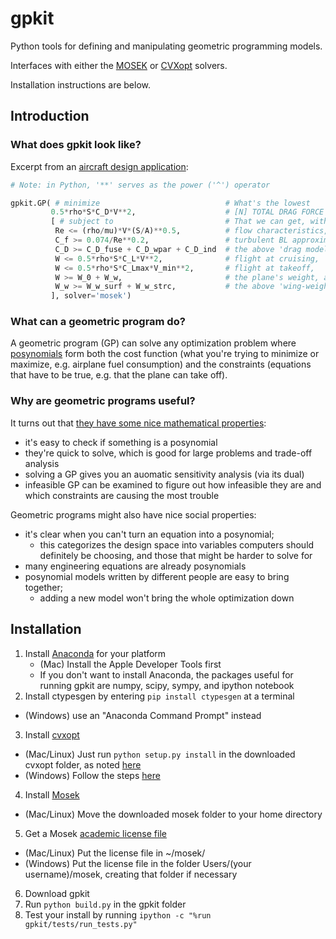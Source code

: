 # gpkit #

Python tools for defining and manipulating geometric programming models.

Interfaces with either the [MOSEK](http://mosek.com) or [CVXopt](http://cvxopt.org/) solvers.

Installation instructions are below.

## Introduction ##

### What does gpkit look like?

Excerpt from an [aircraft design application](http://nbviewer.ipython.org/github/appliedopt/gpkit/blob/master/examples/ipynb/simpleaircraft.ipynb):

```python
# Note: in Python, '**' serves as the power ('^') operator

gpkit.GP( # minimize                            # What's the lowest
         0.5*rho*S*C_D*V**2,                    # [N] TOTAL DRAG FORCE
         [ # subject to                         # That we can get, with our
          Re <= (rho/mu)*V*(S/A)**0.5,          # flow characteristics,
          C_f >= 0.074/Re**0.2,                 # turbulent BL approximation,
          C_D >= C_D_fuse + C_D_wpar + C_D_ind  # the above 'drag model',
          W <= 0.5*rho*S*C_L*V**2,              # flight at cruising,
          W <= 0.5*rho*S*C_Lmax*V_min**2,       # flight at takeoff,     
          W >= W_0 + W_w,                       # the plane's weight, and
          W_w >= W_w_surf + W_w_strc,           # the above 'wing-weight model'?
         ], solver='mosek')
 ```

### What can a geometric program do?

A geometric program (GP) can solve any optimization problem where [posynomials](http://en.wikipedia.org/wiki/Posynomial) form both the cost function (what you're trying to minimize or maximize, e.g. airplane fuel consumption) and the constraints (equations that have to be true, e.g. that the plane can take off). 

### Why are geometric programs useful?

It turns out that [they have some nice mathematical properties](http://stanford.edu/~boyd/papers/pdf/gp_tutorial.pdf):
  - it's easy to check if something is a posynomial
  - they're quick to solve, which is good for large problems and trade-off analysis
  - solving a GP gives you an auomatic sensitivity analysis (via its dual)
  - infeasible GP can be examined to figure out how infeasible they are and which constraints are causing the most trouble

Geometric programs might also have nice social properties:
  - it's clear when you can't turn an equation into a posynomial;
    - this categorizes the design space into variables computers should definitely be choosing, and those that might be harder to solve for
  - many engineering equations are already posynomials
  - posynomial models written by different people are easy to bring together;
      - adding a new model won't bring the whole optimization down

## Installation ##

1. Install [Anaconda](continuum.io/downloads) for your platform
   - (Mac) Install the Apple Developer Tools first
   - If you don't want to install Anaconda, the packages useful for running gpkit are numpy, scipy, sympy, and ipython notebook
2. Install ctypesgen by entering `pip install ctypesgen` at a terminal
  - (Windows) use an "Anaconda Command Prompt" instead
3. Install [cvxopt](http://cvxopt.org/download/index.html) 
  - (Mac/Linux) Just run `python setup.py install` in the downloaded cvxopt folder, as noted [here](http://cvxopt.org/install/index.html#standard-installation)
  - (Windows) Follow the steps [here](http://cvxopt.org/install/index.html#building-cvxopt-for-windows)
4. Install [Mosek](mosek.com/resources/downloads)
  -  (Mac/Linux) Move the downloaded mosek folder to your home directory
5. Get a Mosek [academic license file](license.mosek.com/academic)
  - (Mac/Linux) Put the license file in ~/mosek/
  - (Windows) Put the license file in the folder Users/(your username)/mosek, creating that folder if necessary
6. Download gpkit
7. Run `python build.py` in the gpkit folder
8. Test your install by running `ipython -c "%run gpkit/tests/run_tests.py"`